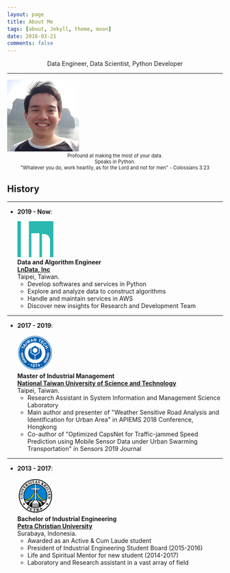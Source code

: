 ```yaml
---
layout: page
title: About Me
tags: [about, Jekyll, theme, moon]
date: 2016-03-21
comments: false
---
```

    
<center>Data Engineer, Data Scientist, Python Developer</center>
<hr class="hr-line">
<img src="images/logo.png" style="height:12em;" alt="Arnold Samuel Chan">
<div style="font-size:0.8em;text-align:center;">Profound at making the most of your data.<br>Speaks in Python.<br>"Whatever you do, work heartily, as for the Lord and not for men" - Colossians 3:23</div>

## History
<hr class="hr-line">

* **2019 - Now**:

    <div class="wrap">
    <div class="one">   
    <!-- style="margin-left:50%;" -->
      <img src = "images/lndata.png" style="height:6em;" alt="LnData"> 
    </div> 
    <div class="two"> <b> Data and Algorithm Engineer <br>
    <a href = "https://www.lndata.com"> LnData, Inc </a> </b>
    <div> Taipei, Taiwan. </div>
    </div>
    </div>

    - Develop softwares and services in Python
    - Explore and analyze data to construct algorithms
    - Handle and maintain services in AWS
    - Discover new insights for Research and Development Team
<hr class="hr-line">

* **2017 - 2019**:

    <div class="wrap">
    <div class="one">   
    <!-- style="margin-left:50%;" -->
      <img src = "images/s2.png" style="height:6em;" alt="National Taiwan University of Science and Technology"> 
    </div> 
    <div class="two"> <b> Master of  Industrial Management <br>
    <a href = "https://www.ntust.edu.tw"> National Taiwan University of Science and Technology </a> </b>
    <div> Taipei, Taiwan. </div>
    </div>
    </div>

    - Research Assistant in System Information and Management Science Laboratory
    - Main author and presenter of "Weather Sensitive Road Analysis and Identification for Urban Area" in APIEMS 2018 Conference, Hongkong
    - Co-author of "Optimized CapsNet for Traffic-jammed Speed Prediction using Mobile Sensor Data under Urban Swarming Transportation" in Sensors 2019 Journal
<hr class="hr-line">

* **2013 - 2017**:

    <div class="wrap">
    <div class="one">   
    <!-- style="margin-left:50%;" -->
      <img src = "images/s1_mini.png" style="height:6em;" alt="Petra Christian University"> 
    </div> 
    <div class="two"> <b> Bachelor of  Industrial Engineering <br>
    <a href = "https://www.petra.ac.id"> Petra Christian University </a> </b>
    <div> Surabaya, Indonesia. </div>
    </div>
    </div>

    - Awarded as an Active & Cum Laude student
    - President of Industrial Engineering Student Board (2015-2016)
    - Life and Spiritual Mentor for new student (2014-2017)
    - Laboratory and Research assistant in a vast array of field


